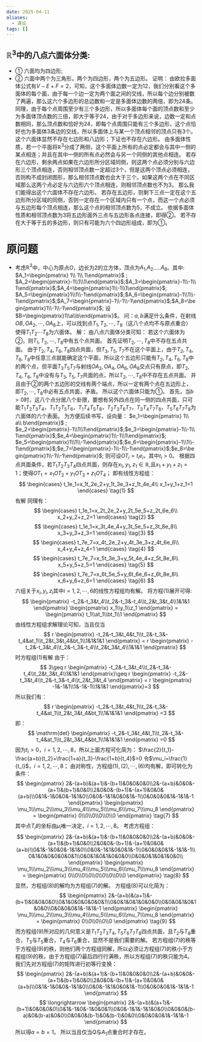 ```yaml
---
date: 2025-04-11
aliases:
  - 课设
tags: []
---
```

## $\mathbb{R}^3$中的八点六面体分类:
- $①$ 六面均为四边形;
- $②$ 六面中两个为三角形，两个为四边形，两个为五边形。
证明：
由欧拉多面体公式有$V-E+F=2$，可知，这个多面体边数一定为12，我们分别看这个多面体的每个面，由于每一个边一定为两个面之间的交线，所以每个边分别被数了两遍，那么这六个多边形的总边数和一定是多面体边数的两倍，即为24条。
同理，由于每个点周围至少有三个多边形，所以多面体每个面的顶点数和至少为多面体顶点数的三倍，即大于等于24，由于对于多边形来说，边数一定和点数相同，那么顶点数和恰好为24，即每个点周围只能有三个多边形，这个点恰好也为多面体3条边的交线，所以多面体上与某一个顶点相邻的顶点只有3个。
这个六面体显然不存在七边形和八边形；下证也不存在六边形。
由多面体性质，若一个平面将$\mathbb{R}^3$分成了两侧，这个平面上所有的点必定都会与其中一侧的某点相连；并且在其中一侧的所有点必然会与另一个同侧的其他点相连。
若存在六边形，剩余两点如果在六边形所分区域同侧，则这两个点必须分别与六边形三个顶点相连，否则相邻顶点数一定超过3个，但是这两个顶点必须相连，否则构不成封闭图形，那么相邻顶点数也会大于三个。如果这两个点在不同区域那么这两个点必定与六边形六个顶点相连，则相邻顶点数也不为3。
那么我们能得出这个六面体不存在六边形。
若存在五边形，则剩下三点一定在这个五边形所分区域的同侧，否则一定存在一个区域内只有一个点，而这一个点必须与五边形每个顶点相连，那么这个点的相邻顶点数为5，不成立。
依据多面体性质和相邻顶点数为3将五边形面外三点与五边形各点连接，即得$②$。
若不存在大于等于五的多边形，则只有可能为六个四边形组成，即为$①$。

# 原问题

- 考虑$\mathbb{R}^3$中，中心为原点$O$，边长为2的立方体，顶点为$A_1$,$A_2$.....$A_8$。其中:
$A_1=\begin{pmatrix} 1\\ 1\\ 1\end{pmatrix}$   ; $A_2=\begin{pmatrix}-1\\1\\1\end{pmatrix}$;$A_3=\begin{pmatrix}-1\\-1\\1\end{pmatrix}$;$A_4=\begin{pmatrix}1\\-1\\1\end{pmatrix}$;
$A_5=\begin{pmatrix}1\\1\\-1\end{pmatrix}$;$A_6=\begin{pmatrix}-1\\1\\-1\end{pmatrix}$;$A_7=\begin{pmatrix}-1\\-1\\-1\end{pmatrix}$;$A_8=\begin{pmatrix}1\\-1\\-1\end{pmatrix}$;
设$B=\begin{pmatrix}1\\a\\b\end{pmatrix}$。
问：$a,b$满足什么条件，在射线$OB,OA_2,\cdots,OA_8$上，可以找到点$T_1,T_2,\cdots,T_8$（这八个点均不与原点重合）使得$T_1T_2\cdots T_8$为六面体。
解：
由八点六面体分类可知：
若这个六面体为$②$，则$T_1,T_2,\cdots,T_8$中有五个点共面。
首先证明$T_2,\cdots,T_8$中不存在五点共面。
由于$T_2,T_4,T_6,T_8$四点共面，但$T_3,T_5,T_7$不在这个平面上，由于$T_2,T_4,T_6,T_8$中任意三点就能确定这个平面，所以这个五边形只能有$T_2,T_4,T_6,T_8$中的两个点，但平面$T_3T_5T_7$与射线$OA_2,OA_4,OA_6,OA_8$交点只有原点，即$T_2,T_4,T_6,T_8$中没有与$T_3,T_5,T_7$共面的点，所以$T_2,\cdots,T_8$中不存在五点共面。
并且由于$②$的两个五边形的交线有两个端点，所以一定有两个点在五边形上，即$T_2,\cdots,T_8$中必有五点共面，矛盾。
所以这个六面体只能为$①$。
首先，当$b>0$时，这八个点分居八个卦限，要想有另外四点在同一侧的四点共面，只可能$T_1T_2T_3T_4$，$T_1T_2T_5T_6$，$T_1T_4T_5T_8$，$T_2T_3T_6T_7$，$T_3T_4T_7T_8$，$T_5T_6T_7T_8$为六面体的六个表面。
为方便后续书写，设向量：
$e_1=\begin{pmatrix} 1\\ a\\ b\end{pmatrix}$   ; $e_2=\begin{pmatrix}-1\\1\\1\end{pmatrix}$;$e_3=\begin{pmatrix}-1\\-1\\1\end{pmatrix}$;$e_4=\begin{pmatrix}1\\-1\\1\end{pmatrix}$;
$e_5=\begin{pmatrix}1\\1\\-1\end{pmatrix}$;$e_6=\begin{pmatrix}-1\\1\\-1\end{pmatrix}$;$e_7=\begin{pmatrix}-1\\-1\\-1\end{pmatrix}$;$e_8=\begin{pmatrix}1\\-1\\-1\end{pmatrix}$;
则可设$OT_i=t_i e_i$，其中$t_i>0$。
根据四点共面条件，若$T_1T_2T_3T_4$四点共面，则存在$x_1,y_1,z_1\in\mathbb{R}$,且$x_1+y_1+z_1=1$；使得$OT_1=x_1OT_2+y_1OT_3+z_1OT_4$；
即有线性方程组：
$$
\begin{cases}
t_1e_1=x_1t_2e_2+y_1t_3e_3+z_1t_4e_4\\
x_1+y_1+z_1=1
\end{cases}
\tag{1}
$$
有解
同理有：
$$
\begin{cases}
t_1e_1=x_2t_2e_2+y_2t_5e_5+z_2t_6e_6\\
x_2+y_2+z_2=1
\end{cases}
\tag{2}
$$
$$
\begin{cases}
t_1e_1=x_3t_4e_4+y_3t_5e_5+z_3t_8e_8\\
x_3+y_3+z_3=1
\end{cases}
\tag{3}
$$
$$
\begin{cases}
t_7e_7=x_4t_2e_2+y_4t_3e_3+z_4t_6e_6\\
x_4+y_4+z_4=1
\end{cases}
\tag{4}
$$
$$
\begin{cases}
t_7e_7=x_5t_3e_3+y_5t_4e_4+z_5t_8e_8\\
x_5+y_5+z_5=1
\end{cases}
\tag{5}
$$
$$
\begin{cases}
t_7e_7=x_6t_5e_5+y_6t_6e_6+z_6t_8e_8\\
x_6+y_6+z_6=1
\end{cases}
\tag{6}
$$
六组关于$x_i,y_i,z_i$其中$i=1,2,\cdots,6$的线性方程组均有解。
将方程$(1)$展开可得:
$$
\begin{pmatrix}
-t_2&-t_3&t_4\\t_2&-t_3&-t_4\\t_2&t_3&t_4\\1&1&1
\end{pmatrix}
\begin{pmatrix}
x_1\\y_1\\z_1
\end{pmatrix}
=
\begin{pmatrix}
t_1\\at_1\\bt_1\\1
\end{pmatrix}
$$
由线性方程组求解理论可知，当且仅当
$$
r
\begin{pmatrix}
-t_2&-t_3&t_4&t_1\\t_2&-t_3&-t_4&at_1\\t_2&t_3&t_4&bt_1\\1&1&1&1
\end{pmatrix}
=
r
\begin{pmatrix}
-t_2&-t_3&t_4\\t_2&-t_3&-t_4\\t_2&t_3&t_4\\1&1&1
\end{pmatrix}
$$
时方程组$(1)$有解
由于：
$$
3\geq r
\begin{pmatrix}
-t_2&-t_3&t_4\\t_2&-t_3&-t_4\\t_2&t_3&t_4\\1&1&1
\end{pmatrix}\geq r
\begin{pmatrix}
-t_2&-t_3&t_4\\t_2&-t_3&-t_4\\t_2&t_3&t_4
\end{pmatrix}
=
r
\begin{pmatrix}
-1&-1&1\\1&-1&-1\\1&1&1
\end{pmatrix}=3
$$
所以我们有：
$$
r
\begin{pmatrix}
-t_2&-t_3&t_4&t_1\\t_2&-t_3&-t_4&at_1\\t_2&t_3&t_4&bt_1\\1&1&1&1
\end{pmatrix}
=3
$$
即：
$$
\mathrm{det}
\begin{pmatrix}
-t_2&-t_3&t_4&t_1\\t_2&-t_3&-t_4&at_1\\t_2&t_3&t_4&bt_1\\1&1&1&1
\end{pmatrix}
=0
$$
因为$t_i>0$，$i=1,2,\cdots,8$，所以上面方程可化简为：
$\frac{2}{t_1}-\frac{a+b}{t_2}+\frac{1+a}{t_3}-\frac{1+b}{t_4}$=0
令$\mu_i=\frac{1}{t_i}$，$i=1,2,\cdots ,8$；
由对称性，方程组$(1),(2),\cdots,(6)$均有解，即可转化为条件：
$$
\begin{pmatrix}
2&-(a+b)&(a+1)&-(b+1)&0&0&0&0\\2&-(a+b)&0&0&-(a+1)&(b+1)&0&0\\2&0&0&-(b+1)&-(a+1)&0&0&(a+b)\\0&1&-1&0&0&-1&1&0\\0&0&-1&1&0&0&1&-1\\0&0&0&0&1&-1&1&-1
\end{pmatrix}
\begin{pmatrix}
\mu_1\\\mu_2\\\mu_3\\\mu_4\\\mu_5\\\mu_6\\\mu_7\\\mu_8
\end{pmatrix}
=
\begin{pmatrix}
0\\0\\0\\0\\0\\0
\end{pmatrix}
\tag{7}
$$
其中点$T_i$的坐标由$\mu_i$唯一决定，$i=1,2,\cdots,8$。
考虑方程组：
$$
\begin{pmatrix}
2&-(a+b)&(a+1)&-(b+1)&0&0&0&0\\2&-(a+b)&0&0&-(a+1)&(b+1)&0&0\\2&0&0&-(b+1)&-(a+1)&0&0&(a+b)\\0&1&-1&0&0&-1&1&0\\0&0&-1&1&0&0&1&-1\\0&0&0&0&1&-1&1&-1\\0&1&0&0&0&0&0&1\\0&0&1&0&1&0&0&0\\0&0&0&1&0&1&0&0\\
\end{pmatrix}
\begin{pmatrix}
\mu_1\\\mu_2\\\mu_3\\\mu_4\\\mu_5\\\mu_6\\\mu_7\\\mu_8
\end{pmatrix}
=
\begin{pmatrix}
0\\0\\0\\0\\0\\0\\0\\0\\0
\end{pmatrix}
\tag{8}
$$
显然，方程组$(8)$的解均为方程组$(7)$的解。
方程组$(8)$可以化简为：
$$
\begin{pmatrix}
2&-(a+b)&(a+1)&-(b+1)&0&0&0&0\\0&1&0&0&0&0&0&1\\0&0&1&0&1&0&0&0\\0&0&0&1&0&1&0&0\\0&0&0&0&1&-1&1&-1
\end{pmatrix}
\begin{pmatrix}
\mu_1\\\mu_2\\\mu_3\\\mu_4\\\mu_5\\\mu_6\\\mu_7\\\mu_8
\end{pmatrix}
=
\begin{pmatrix}
0\\0\\0\\0\\0
\end{pmatrix}
\tag{9}
$$
而方程组$(9)$所对应的几何意义是$T_1T_2T_3T_4,T_5T_6T_7T_8$四点共面，且$T_2$与$T_8$重合，$T_3$与$T_5$重合，$T_4$与$T_6$重合，显然不是我们需要的解。
若方程组$(7)$的秩等于方程组$(9)$的秩，则他们两个方程组同解，所以必须让方程组$(7)$的秩小于方程组$(9)$的秩，由于方程组$(7)$最后四行行满秩，所以方程组$(7)$的秩只能为4。
我们先对方程组$(7)$的矩阵进行初等行变换：
$$
\begin{pmatrix}
2&-(a+b)&(a+1)&-(b+1)&0&0&0&0\\2&-(a+b)&0&0&-(a+1)&(b+1)&0&0\\2&0&0&-(b+1)&-(a+1)&0&0&(a+b)\\0&1&-1&0&0&-1&1&0\\0&0&-1&1&0&0&1&-1\\0&0&0&0&1&-1&1&-1
\end{pmatrix}
$$
$$
\longrightarrow
\begin{pmatrix}
2&-(a+b)&(a+1)&-(b+1)&0&0&0&0\\0&1&-1&0&-1&0&0&1\\0&0&-1&1&-1&1&0&0\\0&0&0&(b-a)&0&(b-a)&0&0\\0&0&0&(b-1)&0&(b-1)&0&0\\0&0&0&0&1&-1&1&-1
\end{pmatrix}
$$
所以得$a=b=1$。
所以当且仅当$Q$与$A_1$点重合时才存在。